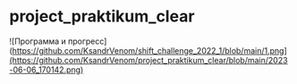 # project_praktikum_clear
![Программа и прогресс](https://github.com/KsandrVenom/shift_challenge_2022_1/blob/main/1.png](https://github.com/KsandrVenom/project_praktikum_clear/blob/main/2023-06-06_170142.png)

